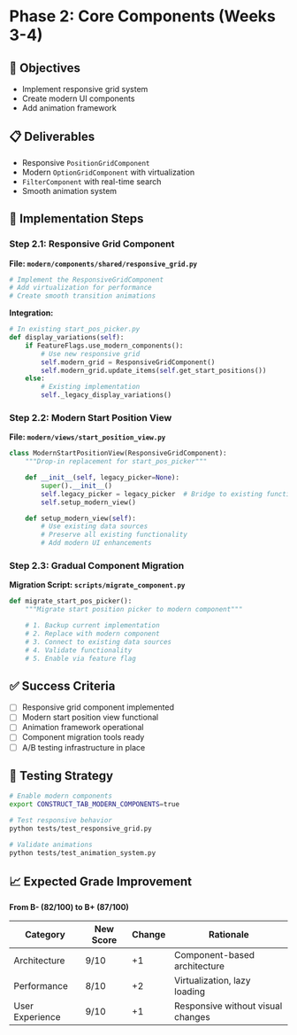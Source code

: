 # Phase 2: Core Components (Weeks 3-4)

## 🎯 Objectives

- Implement responsive grid system
- Create modern UI components
- Add animation framework

## 📋 Deliverables

- Responsive `PositionGridComponent`
- Modern `OptionGridComponent` with virtualization
- `FilterComponent` with real-time search
- Smooth animation system

## 🔧 Implementation Steps

### Step 2.1: Responsive Grid Component

**File: `modern/components/shared/responsive_grid.py`**

```python
# Implement the ResponsiveGridComponent
# Add virtualization for performance
# Create smooth transition animations
```

**Integration:**

```python
# In existing start_pos_picker.py
def display_variations(self):
    if FeatureFlags.use_modern_components():
        # Use new responsive grid
        self.modern_grid = ResponsiveGridComponent()
        self.modern_grid.update_items(self.get_start_positions())
    else:
        # Existing implementation
        self._legacy_display_variations()
```

### Step 2.2: Modern Start Position View

**File: `modern/views/start_position_view.py`**

```python
class ModernStartPositionView(ResponsiveGridComponent):
    """Drop-in replacement for start_pos_picker"""

    def __init__(self, legacy_picker=None):
        super().__init__()
        self.legacy_picker = legacy_picker  # Bridge to existing functionality
        self.setup_modern_view()

    def setup_modern_view(self):
        # Use existing data sources
        # Preserve all existing functionality
        # Add modern UI enhancements
```

### Step 2.3: Gradual Component Migration

**Migration Script: `scripts/migrate_component.py`**

```python
def migrate_start_pos_picker():
    """Migrate start position picker to modern component"""

    # 1. Backup current implementation
    # 2. Replace with modern component
    # 3. Connect to existing data sources
    # 4. Validate functionality
    # 5. Enable via feature flag
```

## ✅ Success Criteria

- [ ] Responsive grid component implemented
- [ ] Modern start position view functional
- [ ] Animation framework operational
- [ ] Component migration tools ready
- [ ] A/B testing infrastructure in place

## 🧪 Testing Strategy

```bash
# Enable modern components
export CONSTRUCT_TAB_MODERN_COMPONENTS=true

# Test responsive behavior
python tests/test_responsive_grid.py

# Validate animations
python tests/test_animation_system.py
```

## 📈 Expected Grade Improvement

**From B- (82/100) to B+ (87/100)**

| Category        | New Score | Change | Rationale                         |
| --------------- | --------- | ------ | --------------------------------- |
| Architecture    | 9/10      | +1     | Component-based architecture      |
| Performance     | 8/10      | +2     | Virtualization, lazy loading      |
| User Experience | 9/10      | +1     | Responsive without visual changes |
